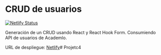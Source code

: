 # CRUD de usuarios

[![Netlify Status](https://api.netlify.com/api/v1/badges/9b39ad18-4c48-43a1-a46d-d094436dd602/deploy-status)](https://app.netlify.com/sites/wonderful-selkie-bb2c23/deploys)

Generación de un CRUD usando React y React Hook Form.
Consumiendo API de usuarios de Academlo.

URL de despliegue: [Netlify](https://wonderful-selkie-bb2c23.netlify.app)#   P r o j e t c 4  
 